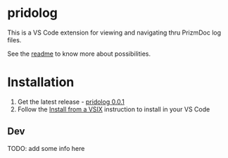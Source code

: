 # pridolog

This is a VS Code extension for viewing and navigating thru PrizmDoc log files.

See the [readme](.\client\README.md) to know more about possibilities.

# Installation

1. Get the latest release - [pridolog 0.0.1](https://drive.google.com/file/d/1RZQbR8SfJyffOvcTCj6cmys80GnrWYlp)
2. Follow the [Install from a VSIX](https://code.visualstudio.com/docs/editor/extension-gallery#_install-from-a-vsix) instruction to install in your VS Code

## Dev
TODO: add some info here